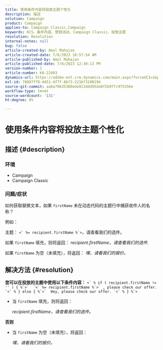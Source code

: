 ```yaml
---
title: 使用条件内容将投放主题个性化
description: 描述
solution: Campaign
product: Campaign
applies-to: Campaign Classic,Campaign
keywords: KCS、条件内容、营销活动、Campaign Classic、投放主题
resolution: Resolution
internal-notes: null
bug: false
article-created-by: Amol Mahajan
article-created-date: 7/6/2023 10:57:54 AM
article-published-by: Amol Mahajan
article-published-date: 7/6/2023 12:30:13 PM
version-number: 1
article-number: KA-22403
dynamics-url: https://adobe-ent.crm.dynamics.com/main.aspx?forceUCI=1&pagetype=entityrecord&etn=knowledgearticle&id=9afd06f3-eb1b-ee11-8f6e-6045bd006b4b
exl-id: 78097ff8-d451-4f7f-8b73-221bf3190194
source-git-commit: aa6a79635380eda913ddd95da0f2b97fc975356e
workflow-type: tm+mt
source-wordcount: '131'
ht-degree: 8%

---
```


# 使用条件内容将投放主题个性化

## 描述 {#description}


### <b>环境</b>

- Campaign
- Campaign Classic




### <b>问题/症状</b>

如何获取替换文本，如果 `firstName` 未在动态代码的主题行中捕获收件人的名称？

例如：

主题： ``<` %= recipient.firstName %`>``，请查看我们的选件。

如果 `firstName` 填充，则将返回： *recipient.firstName，请查看我们的选件*.

如果 `firstName` 为空（未填充），将返回： *嘿，请看我们的报价。*




## 解决方法 {#resolution}

<b>您可以在投放的主题中使用以下条件内容：</b>
``<` % if ( recipient.firstName != '' ) { %`>`  `<` %= recipient.firstName %`>` , please check our offer. `<` % } else { %`>`  Hey, please check our offer. `<` % } %`>``

- 当 `firstName` 填充，则将返回：

  *recipient.firstName，请查看我们的选件。*


<b>否则</b>

- 当 `firstName` 为空（未填充），将返回：

  *嘿，请看我们的报价。*
